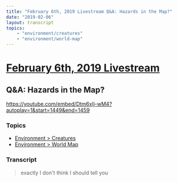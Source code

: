 ```yaml
---
title: "February 6th, 2019 Livestream Q&A: Hazards in the Map?"
date: "2019-02-06"
layout: transcript
topics:
    - "environment/creatures"
    - "environment/world-map"
---
```

# [February 6th, 2019 Livestream](../2019-02-06.md)
## Q&A: Hazards in the Map?
https://youtube.com/embed/Dtm6xIj-wM4?autoplay=1&start=1449&end=1459

### Topics
* [Environment > Creatures](../topics/environment/creatures.md)
* [Environment > World Map](../topics/environment/world-map.md)

### Transcript

> exactly I don't think I should tell you
